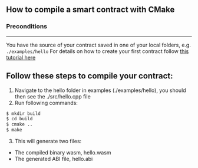 ## How to compile a smart contract with CMake

### Preconditions
---
You have the source of your contract saved in one of your local folders, e.g. `./examples/hello`
For details on how to create your first contract follow [this tutorial here](https://developers.eos.io/eosio-home/docs/your-first-contract)

Follow these steps to compile your contract:
---

1. Navigate to the hello folder in examples (./examples/hello), you should then see the ./src/hello.cpp file
2. Run following commands:
```sh
$ mkdir build
$ cd build
$ cmake ..
$ make
```
3. This will generate two files:
- The compiled binary wasm, hello.wasm
- The generated ABI file, hello.abi
